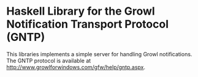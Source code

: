 # Haskell Library for the Growl Notification Transport Protocol (GNTP)

This libraries implements a simple server for handling Growl notifications. The GNTP protocol is available at http://www.growlforwindows.com/gfw/help/gntp.aspx.
